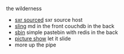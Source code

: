 the wilderness

 * [sxr sourced](http://github.com/softprops/sxr-sourced) sxr source host
 * [sling](http://github.com/n8han/sling) md in the front couchdb in the back
 * [sbin](http://github.com/softprops/sbin) simple pastebin with redis in the back
 * [picture show](http://github.com/softprops/picture-show) let it slide
 * more up the pipe